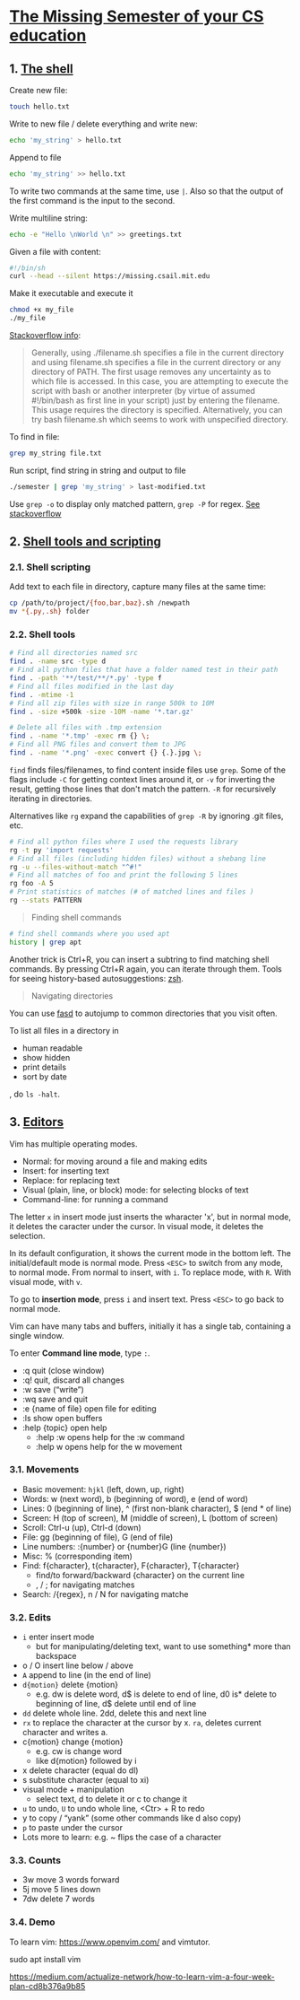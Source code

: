 # [The Missing Semester of your CS education](https://missing.csail.mit.edu/)

## 1. [The shell](https://missing.csail.mit.edu/2020/course-shell/)

Create new file:

```bash
touch hello.txt
```

Write to new file / delete everything and write new:

```bash
echo 'my_string' > hello.txt
```

Append to file

```bash
echo 'my_string' >> hello.txt
```

To write two commands at the same time, use `|`. Also so that the output of the first command is the input to the second.

Write multiline string:

```bash
echo -e "Hello \nWorld \n" >> greetings.txt
```

Given a file with content:

```bash
#!/bin/sh
curl --head --silent https://missing.csail.mit.edu
```

Make it executable and execute it

```bash
chmod +x my_file
./my_file
```

[Stackoverflow info](https://askubuntu.com/a/229592):

> Generally, using ./filename.sh specifies a file in the current directory and using filename.sh specifies a file in the current directory or any directory of PATH. The first usage removes any uncertainty as to which file is accessed. In this case, you are attempting to execute the script with bash or another interpreter (by virtue of assumed #!/bin/bash as first line in your script) just by entering the filename. This usage requires the directory is specified. Alternatively, you can try bash filename.sh which seems to work with unspecified directory.

To find in file:

```bash
grep my_string file.txt
```

Run script, find string in string and output to file

```bash
./semester | grep 'my_string' > last-modified.txt
```

Use `grep -o` to display only matched pattern, `grep -P` for regex. [See stackoverflow](https://unix.stackexchange.com/a/13472)

## 2. [Shell tools and scripting](https://missing.csail.mit.edu/2020/shell-tools/)

### 2.1. Shell scripting

Add text to each file in directory, capture many files at the same time:

```bash
cp /path/to/project/{foo,bar,baz}.sh /newpath
mv *{.py,.sh} folder
```

### 2.2. Shell tools

```bash
# Find all directories named src
find . -name src -type d
# Find all python files that have a folder named test in their path
find . -path '**/test/**/*.py' -type f
# Find all files modified in the last day
find . -mtime -1
# Find all zip files with size in range 500k to 10M
find . -size +500k -size -10M -name '*.tar.gz'

# Delete all files with .tmp extension
find . -name '*.tmp' -exec rm {} \;
# Find all PNG files and convert them to JPG
find . -name '*.png' -exec convert {} {.}.jpg \;
```

`find` finds files/filenames, to find content inside files use `grep`. Some of the flags include `-C` for getting context lines around it, or `-v` for inverting the result, getting those lines that don't match the pattern. `-R` for recursively iterating in directories.

Alternatives like `rg` expand the capabilities of `grep -R` by ignoring .git files, etc.

```bash
# Find all python files where I used the requests library
rg -t py 'import requests'
# Find all files (including hidden files) without a shebang line
rg -u --files-without-match "^#!"
# Find all matches of foo and print the following 5 lines
rg foo -A 5
# Print statistics of matches (# of matched lines and files )
rg --stats PATTERN
```

> Finding shell commands

```bash
# find shell commands where you used apt
history | grep apt
```

Another trick is Ctrl+R, you can insert a subtring to find matching shell commands. By pressing Ctrl+R again, you can iterate through them. Tools for seeing history-based autosuggestions: [zsh](https://github.com/zsh-users/zsh-history-substring-search).

> Navigating directories

You can use [fasd](https://github.com/clvv/fasd) to autojump to common directories that you visit often.

To list all files in a directory in

* human readable
* show hidden
* print details
* sort by date

, do `ls -halt`.

## 3. [Editors](https://missing.csail.mit.edu/2020/editors/)

Vim has multiple operating modes.

* Normal: for moving around a file and making edits
* Insert: for inserting text
* Replace: for replacing text
* Visual (plain, line, or block) mode: for selecting blocks of text
* Command-line: for running a command

The letter `x` in insert mode just inserts the wharacter 'x', but in normal mode, it deletes the caracter under the cursor. In visual mode, it deletes the selection.

In its default configuration, it shows the current mode in the bottom left. The initial/default mode is normal mode. Press `<ESC>` to switch from any mode, to normal mode. From normal to insert, with `i`. To replace mode, with `R`. With visual mode, with `v`.

To go to **insertion mode**, press `i` and insert text. Press `<ESC>` to go back to normal mode.

Vim can have many tabs and buffers, initially it has a single tab, containing a single window.

To enter **Command line mode**, type `:`.

* :q quit (close window)
* :q! quit, discard all changes
* :w save (“write”)
* :wq save and quit
* :e {name of file} open file for editing
* :ls show open buffers
* :help {topic} open help
  * :help :w opens help for the :w command
  * :help w opens help for the w movement

### 3.1. Movements

* Basic movement: `hjkl` (left, down, up, right)
* Words: w (next word), b (beginning of word), e (end of word)
* Lines: 0 (beginning of line), ^ (first non-blank character), $ (end * of line)
* Screen: H (top of screen), M (middle of screen), L (bottom of screen)
* Scroll: Ctrl-u (up), Ctrl-d (down)
* File: gg (beginning of file), G (end of file)
* Line numbers: :{number}<CR> or {number}G (line {number})
* Misc: % (corresponding item)
* Find: f{character}, t{character}, F{character}, T{character}
  * find/to forward/backward {character} on the current line
  * , / ; for navigating matches
* Search: /{regex}, n / N for navigating matche

### 3.2. Edits

* `i` enter insert mode
  * but for manipulating/deleting text, want to use something* more than backspace
* o / O insert line below / above
* `A` append to line (in the end of line)
* `d{motion}` delete {motion}
  * e.g. dw is delete word, d$ is delete to end of line, d0 is* delete to beginning of line, d$ delete until end of line
* `dd` delete whole line. 2dd, delete this and next line
* `rx` to replace the character at the cursor by x. `ra`, deletes current character and writes a.
* c{motion} change {motion}
  * e.g. cw is change word
  * like d{motion} followed by i
* x delete character (equal do dl)
* s substitute character (equal to xi)
* visual mode + manipulation
  * select text, d to delete it or c to change it
* `u` to undo, `U` to undo whole line, \<Ctr\> + R to redo
* y to copy / “yank” (some other commands like d also copy)
* `p` to paste under the cursor
* Lots more to learn: e.g. ~ flips the case of a character

### 3.3. Counts

* 3w move 3 words forward
* 5j move 5 lines down
* 7dw delete 7 words

### 3.4. Demo

To learn vim: https://www.openvim.com/ and vimtutor.

sudo apt install vim

https://medium.com/actualize-network/how-to-learn-vim-a-four-week-plan-cd8b376a9b85
